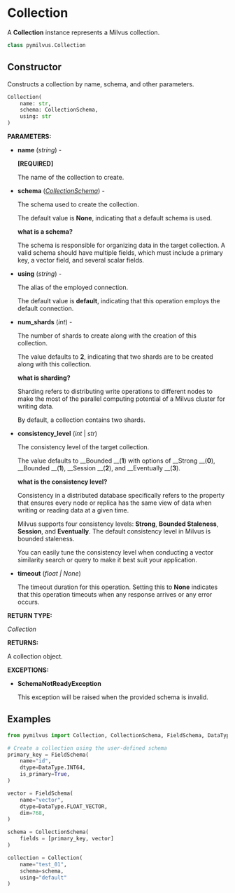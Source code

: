# Collection

A __Collection__ instance represents a Milvus collection.

```python
class pymilvus.Collection
```

## Constructor

Constructs a collection by name, schema, and other parameters.

```python
Collection(
    name: str,
    schema: CollectionSchema,
    using: str
) 
```

__PARAMETERS:__

- __name__ (_string_) - 

    __[REQUIRED]__

    The name of the collection to create.

- __schema__ (_[CollectionSchema](./ORM-CollectionSchema)_) - 

    The schema used to create the collection. 

    The default value is __None__, indicating that a default schema is used.

    <div class="admonition note">

    <p><b>what is a schema?</b></p>

    <p>The schema is responsible for organizing data in the target collection. A valid schema should have multiple fields, which must include a primary key, a vector field, and several scalar fields.</p>

    </div>

- __using__ (_string_) - 

    The alias of the employed connection.

    The default value is __default__, indicating that this operation employs the default connection.

- __num_shards__ (_int_) -

    The number of shards to create along with the creation of this collection. 

    The value defaults to __2__, indicating that two shards are to be created along with this collection.

    <div class="admonition note">

    <p><b>what is sharding?</b></p>

    <p>Sharding refers to distributing write operations to different nodes to make the most of the parallel computing potential of a Milvus cluster for writing data.</p>
    <p>By default, a collection contains two shards.</p>

    </div>

- __consistency_level__ (_int_ | _str_)

    The consistency level of the target collection.

    The value defaults to __Bounded __(__1__) with options of __Strong __(__0__), __Bounded __(__1__), __Session __(__2__), and __Eventually __(__3__).

    <div class="admonition note">

    <p><b>what is the consistency level?</b></p>

    <p>Consistency in a distributed database specifically refers to the property that ensures every node or replica has the same view of data when writing or reading data at a given time.</p>
    <p>Milvus supports four consistency levels: <strong>Strong</strong>, <strong>Bounded Staleness</strong>, <strong>Session</strong>, and <strong>Eventually</strong>. The default consistency level in Milvus is bounded staleness.</p>
    <p>You can easily tune the consistency level when conducting a vector similarity search or query to make it best suit your application.</p>

    </div>

- __timeout__ (_float _|_ None_)  

    The timeout duration for this operation. Setting this to __None__ indicates that this operation timeouts when any response arrives or any error occurs.

__RETURN TYPE:__

_Collection_

__RETURNS:__

A collection object.

__EXCEPTIONS:__

- __SchemaNotReadyException__

    This exception will be raised when the provided schema is invalid.

## Examples

```python
from pymilvus import Collection, CollectionSchema, FieldSchema, DataType

# Create a collection using the user-defined schema
primary_key = FieldSchema(
    name="id",
    dtype=DataType.INT64,
    is_primary=True,
)

vector = FieldSchema(
    name="vector",
    dtype=DataType.FLOAT_VECTOR,
    dim=768,
)

schema = CollectionSchema(
    fields = [primary_key, vector]
)

collection = Collection(
    name="test_01",
    schema=schema,
    using="default"
)
```
